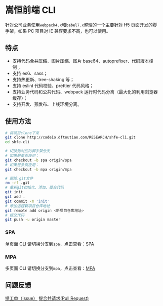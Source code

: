 # 嵩恒前端 CLI

针对公司业务使用`webpack4.x`和`babel7.x`整理的一个主要针对 H5 页面开发的脚手架，如果 PC 项目对 IE 兼容要求不高，也可以使用。

## 特点

- 支持代码合并压缩、图片压缩、图片 base64、autoprefixer、代码版本控制；
- 支持 es6、sass；
- 支持热更新、tree-shaking 等；
- 支持 eslint 代码校验、prettier 代码风格；
- 支持业务代码和公共代码、webpack 运行时代码分离（最大化的利用浏览器缓存）；
- 支持开发、预发布、上线环境分离。

## 使用方法

```bash
# 将项目clone下来
git clone http://codeio.dftoutiao.com/RESEARCH/shfe-cli.git
cd shfe-cli

# 切换到对应的脚手架分支
# 如果是单页应用：
git checkout -b spa origin/spa
# 如果是多页应用：
git checkout -b mpa origin/mpa

# 删除.git文件
rm -rf .git
# 重新git初始化、添加、提交代码
git init
git add .
git commit -m 'init'
# 添加远程新项目仓库地址
git remote add origin <新项目仓库地址>
# 提交代码
git push -u origin master
```

### SPA

单页面 CLI 请切换分支到`spa`，点击查看：[SPA](http://codeio.dftoutiao.com/RESEARCH/shfe-cli/src/spa)

### MPA

多页面 CLI 请切换分支到`mpa`，点击查看：[MPA](http://codeio.dftoutiao.com/RESEARCH/shfe-cli/src/mpa)

## 问题反馈

[提工单（issue）](http://codeio.dftoutiao.com/RESEARCH/shfe-cli/issues/new)
[提合并请求(Pull Request)](http://codeio.dftoutiao.com/RESEARCH/shfe-cli/pulls)
